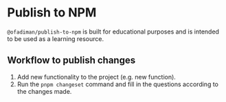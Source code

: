 # Publish to NPM

`@ofadiman/publish-to-npm` is built for educational purposes and is intended to be used as a learning resource.

## Workflow to publish changes

1. Add new functionality to the project (e.g. new function).
2. Run the `pnpm changeset` command and fill in the questions according to the changes made.
